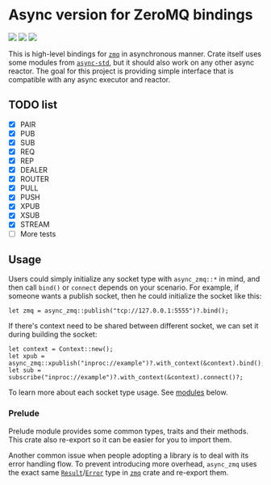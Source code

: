 # Async version for ZeroMQ bindings

[![][crates-badge]][crates-url] ![][license-badge] ![][build-bade]

[crates-badge]: https://img.shields.io/crates/v/async-zmq
[crates-url]: https://crates.io/crates/async_zmq
[license-badge]: https://img.shields.io/crates/l/async-zmq
[build-bade]: https://img.shields.io/github/workflow/status/wusyong/async-zmq/Main

This is high-level bindings for [`zmq`] in asynchronous manner. Crate itself uses some modules from
[`async-std`], but it should also work on any other async reactor. The goal for this project
is providing simple interface that is compatible with any async executor and reactor.

## TODO list

- [X] PAIR
- [x] PUB
- [x] SUB
- [x] REQ
- [x] REP
- [x] DEALER
- [x] ROUTER
- [x] PULL
- [x] PUSH
- [x] XPUB
- [x] XSUB
- [x] STREAM
- [ ] More tests

## Usage

Users could simply initialize any socket type with `async_zmq::*` in mind, and then call
`bind()` or `connect` depends on your scenario. For example, if someone wants a publish socket,
then he could initialize the socket like this:

```
let zmq = async_zmq::publish("tcp://127.0.0.1:5555")?.bind();
```

If there's context need to be shared between different socket, we can set it during building the socket:

```
let context = Context::new();
let xpub = async_zmq::xpublish("inproc://example")?.with_context(&context).bind();
let sub = subscribe("inproc://example")?.with_context(&context).connect()?;
```

To learn more about each socket type usage. See [modules](#modules) below.

### Prelude

Prelude module provides some common types, traits and their methods. This crate also re-export
so it can be easier for you to import them.

Another common issue when people adopting a library is to deal with its error handling flow.
To prevent introducing more overhead, `async_zmq` uses the exact same [`Result`]/[`Error`] type
in [`zmq`] crate and re-export them.

[`Result`]: prelude/type.Result.html
[`Error`]: prelude/type.Error.html
[`zmq`]: https://crates.io/crates/zmq
[`async-std`]: https://crates.io/crates/async-std